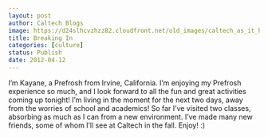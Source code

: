 ```yaml
---
layout: post
author: Caltech Blogs
image: https://d24slhcvzhzz82.cloudfront.net/old_images/caltech_as_it_happens/6a0105349b8251970b016304106429970d.jpg
title: Breaking In
categories: [culture]
status: Publish
date: 2012-04-12
---
```


I’m Kayane, a Prefrosh from Irvine, California. I’m enjoying my Prefrosh experience so much, and I look forward to all the fun and great activities coming up tonight! I’m living in the moment for the next two days, away from the worries of school and academics! So far I’ve visited two classes, absorbing as much as I can from a new environment. I’ve made many new friends, some of whom I’ll see at Caltech in the fall. Enjoy! :)


